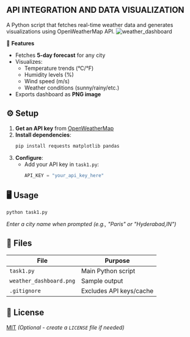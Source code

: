 
API INTEGRATION AND DATA VISUALIZATION
--
A Python script that fetches real-time weather data and generates visualizations using OpenWeatherMap API.
![weather_dashboard](https://github.com/user-attachments/assets/c120370d-1ea2-4e07-a21e-d257bbefb1c3)

🚀 **Features**
- Fetches **5-day forecast** for any city
- Visualizes:
  - Temperature trends (°C/°F)
  - Humidity levels (%)
  - Wind speed (m/s)
  - Weather conditions (sunny/rainy/etc.)
- Exports dashboard as **PNG image**

## ⚙️ **Setup**
1. **Get an API key** from [OpenWeatherMap](https://openweathermap.org/api)
2. **Install dependencies**:
   ```bash
   pip install requests matplotlib pandas
   ```
3. **Configure**:
   - Add your API key in `task1.py`:
     ```python
     API_KEY = "your_api_key_here"
     ```

## 🖥️ **Usage**
```bash
python task1.py
```
*Enter a city name when prompted (e.g., "Paris" or "Hyderabad,IN")*

## 📂 **Files**
| File | Purpose |
|------|---------|
| `task1.py` | Main Python script |
| `weather_dashboard.png` | Sample output |
| `.gitignore` | Excludes API keys/cache |

## 📝 **License**
[MIT](LICENSE) *(Optional - create a `LICENSE` file if needed)*



